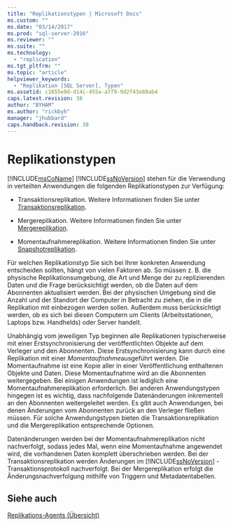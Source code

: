 ```yaml
---
title: "Replikationstypen | Microsoft Docs"
ms.custom: ""
ms.date: "03/14/2017"
ms.prod: "sql-server-2016"
ms.reviewer: ""
ms.suite: ""
ms.technology: 
  - "replication"
ms.tgt_pltfrm: ""
ms.topic: "article"
helpviewer_keywords: 
  - "Replikation [SQL Server], Typen"
ms.assetid: c1655e8d-d14c-455a-a7f9-9d2f43e88ab4
caps.latest.revision: 38
author: "BYHAM"
ms.author: "rickbyh"
manager: "jhubbard"
caps.handback.revision: 38
---
```

# Replikationstypen
  [!INCLUDE[msCoName](../../includes/msconame-md.md)] [!INCLUDE[ssNoVersion](../../includes/ssnoversion-md.md)] stehen für die Verwendung in verteilten Anwendungen die folgenden Replikationstypen zur Verfügung:  
  
-   Transaktionsreplikation. Weitere Informationen finden Sie unter [Transaktionsreplikation](../../relational-databases/replication/transactional/transactional-replication.md).  
  
-   Mergereplikation. Weitere Informationen finden Sie unter [Mergereplikation](../../relational-databases/replication/merge/merge-replication.md).  
  
-   Momentaufnahmereplikation. Weitere Informationen finden Sie unter [Snapshotreplikation](../../relational-databases/replication/snapshot-replication.md).  
  
 Für welchen Replikationstyp Sie sich bei Ihrer konkreten Anwendung entscheiden sollten, hängt von vielen Faktoren ab. So müssen z. B. die physische Replikationsumgebung, die Art und Menge der zu replizierenden Daten und die Frage berücksichtigt werden, ob die Daten auf dem Abonnenten aktualisiert werden. Bei der physischen Umgebung sind die Anzahl und der Standort der Computer in Betracht zu ziehen, die in die Replikation mit einbezogen werden sollen. Außerdem muss berücksichtigt werden, ob es sich bei diesen Computern um Clients (Arbeitsstationen, Laptops bzw. Handhelds) oder Server handelt.  
  
 Unabhängig vom jeweiligen Typ beginnen alle Replikationen typischerweise mit einer Erstsynchronisierung der veröffentlichten Objekte auf dem Verleger und den Abonnenten. Diese Erstsynchronisierung kann durch eine Replikation mit einer *Momentaufnahme*ausgeführt werden. Die Momentaufnahme ist eine Kopie aller in einer Veröffentlichung enthaltenen Objekte und Daten. Diese Momentaufnahme wird an die Abonnenten weitergegeben. Bei einigen Anwendungen ist lediglich eine Momentaufnahmereplikation erforderlich. Bei anderen Anwendungstypen hingegen ist es wichtig, dass nachfolgende Datenänderungen inkrementell an den Abonnenten weitergeleitet werden. Es gibt auch Anwendungen, bei denen Änderungen vom Abonnenten zurück an den Verleger fließen müssen. Für solche Anwendungstypen bieten die Transaktionsreplikation und die Mergereplikation entsprechende Optionen.  
  
 Datenänderungen werden bei der Momentaufnahmereplikation nicht nachverfolgt, sodass jedes Mal, wenn eine Momentaufnahme angewendet wird, die vorhandenen Daten komplett überschrieben werden. Bei der Transaktionsreplikation werden Änderungen im [!INCLUDE[ssNoVersion](../../includes/ssnoversion-md.md)] -Transaktionsprotokoll nachverfolgt. Bei der Mergereplikation erfolgt die Änderungsnachverfolgung mithilfe von Triggern und Metadatentabellen.  
  
## Siehe auch  
 [Replikations-Agents (Übersicht)](../../relational-databases/replication/agents/replication-agents-overview.md)  
  
  